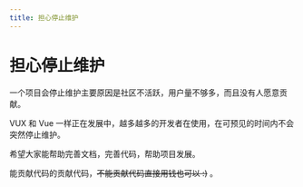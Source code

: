 ```yaml
---
title: 担心停止维护
---
```


# 担心停止维护

一个项目会停止维护主要原因是社区不活跃，用户量不够多，而且没有人愿意贡献。

VUX 和 Vue 一样正在发展中，越多越多的开发者在使用，在可预见的时间内不会突然停止维护。

希望大家能帮助完善文档，完善代码，帮助项目发展。

能贡献代码的贡献代码，<del>不能贡献代码直接用钱也可以 :)</del> 。
